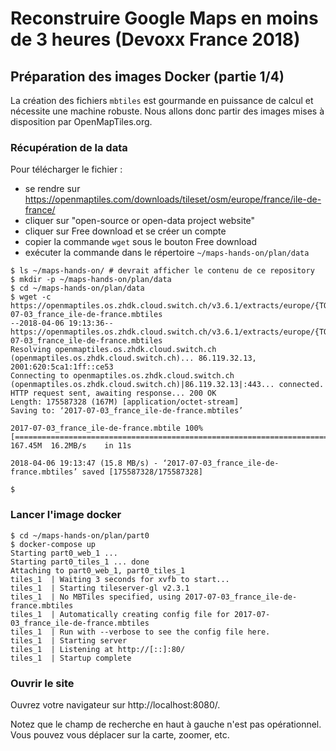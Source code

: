 # Reconstruire Google Maps en moins de 3 heures (Devoxx France 2018)

## Préparation des images Docker (partie 1/4)
La création des fichiers `mbtiles` est gourmande en puissance de calcul et nécessite une machine robuste.
Nous allons donc partir des images mises à disposition par OpenMapTiles.org.

### Récupération de la data
Pour télécharger le fichier :
- se rendre sur https://openmaptiles.com/downloads/tileset/osm/europe/france/ile-de-france/
- cliquer sur "open-source or open-data project website"
- cliquer sur Free download et se créer un compte
- copier la commande `wget` sous le bouton Free download
- exécuter la commande dans le répertoire `~/maps-hands-on/plan/data`

```
$ ls ~/maps-hands-on/ # devrait afficher le contenu de ce repository
$ mkdir -p ~/maps-hands-on/plan/data
$ cd ~/maps-hands-on/plan/data
$ wget -c https://openmaptiles.os.zhdk.cloud.switch.ch/v3.6.1/extracts/europe/{TOKEN}/2017-07-03_france_ile-de-france.mbtiles
--2018-04-06 19:13:36--  https://openmaptiles.os.zhdk.cloud.switch.ch/v3.6.1/extracts/europe/{TOKEN}/2017-07-03_france_ile-de-france.mbtiles
Resolving openmaptiles.os.zhdk.cloud.switch.ch (openmaptiles.os.zhdk.cloud.switch.ch)... 86.119.32.13, 2001:620:5ca1:1ff::ce53
Connecting to openmaptiles.os.zhdk.cloud.switch.ch (openmaptiles.os.zhdk.cloud.switch.ch)|86.119.32.13|:443... connected.
HTTP request sent, awaiting response... 200 OK
Length: 175587328 (167M) [application/octet-stream]
Saving to: ‘2017-07-03_france_ile-de-france.mbtiles’

2017-07-03_france_ile-de-france.mbtile 100%[============================================================================>] 167.45M  16.2MB/s    in 11s     

2018-04-06 19:13:47 (15.8 MB/s) - ‘2017-07-03_france_ile-de-france.mbtiles’ saved [175587328/175587328]

$
```

### Lancer l'image docker
```
$ cd ~/maps-hands-on/plan/part0
$ docker-compose up
Starting part0_web_1 ... 
Starting part0_tiles_1 ... done
Attaching to part0_web_1, part0_tiles_1
tiles_1  | Waiting 3 seconds for xvfb to start...
tiles_1  | Starting tileserver-gl v2.3.1
tiles_1  | No MBTiles specified, using 2017-07-03_france_ile-de-france.mbtiles
tiles_1  | Automatically creating config file for 2017-07-03_france_ile-de-france.mbtiles
tiles_1  | Run with --verbose to see the config file here.
tiles_1  | Starting server
tiles_1  | Listening at http://[::]:80/
tiles_1  | Startup complete
```

### Ouvrir le site

Ouvrez votre navigateur sur http://localhost:8080/.

Notez que le champ de recherche en haut à gauche n'est pas opérationnel. Vous pouvez vous déplacer sur la carte, zoomer, etc.
